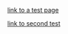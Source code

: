 <style>
  .inner {
    max-width: 1024px !important;
  }
</style>

<script>
  function logEvent(event) {
    console.log(JSON.stringify(event));
  }
</script>

[link to a test page](test/index.md)

[link to second test](test2.md)

<script src="https://coupons.valassis.eu/scripts/core/util/init.js"></script>
<div class="Valassis-gallery" style="width: 100%; height: 500px" data-logEvent="logEvent"></div>
